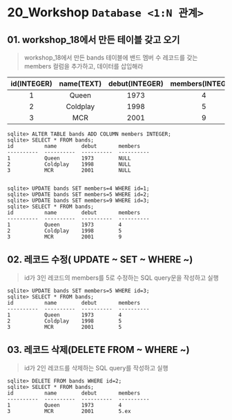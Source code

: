 # 20_Workshop	`Database <1:N 관계>`

## 01. workshop_18에서 만든 테이블 갖고 오기

> workshop_18에서 만든 bands 테이블에 밴드 멤버 수 레코드를 갖는 members 컬럼을 추가하고, 데이터를 삽입해라

| id(INTEGER) | name(TEXT) | debut(INTEGER) | members(INTEGER) |
| :---------: | :--------: | :------------: | :--------------: |
|      1      |   Queen    |      1973      |        4         |
|      2      |  Coldplay  |      1998      |        5         |
|      3      |    MCR     |      2001      |        9         |

```sqlite
sqlite> ALTER TABLE bands ADD COLUMN members INTEGER;
sqlite> SELECT * FROM bands;
id          name        debut       members
----------  ----------  ----------  ----------
1           Queen       1973        NULL
2           Coldplay    1998        NULL
3           MCR         2001        NULL


sqlite> UPDATE bands SET members=4 WHERE id=1;
sqlite> UPDATE bands SET members=5 WHERE id=2;
sqlite> UPDATE bands SET members=9 WHERE id=3;
sqlite> SELECT * FROM bands;
id          name        debut       members
----------  ----------  ----------  ----------
1           Queen       1973        4
2           Coldplay    1998        5
3           MCR         2001        9

```



## 02. 레코드 수정( UPDATE ~ SET ~ WHERE ~)

> id가 3인 레코드의 members를 5로 수정하는 SQL query문을 작성하고 실행

```sqlite
sqlite> UPDATE bands SET members=5 WHERE id=3;
sqlite> SELECT * FROM bands;
id          name        debut       members
----------  ----------  ----------  ----------
1           Queen       1973        4
2           Coldplay    1998        5
3           MCR         2001        5
```



## 03. 레코드 삭제(DELETE FROM ~ WHERE ~)

> id가 2인 레코드를 삭제하는 SQL query를 작성하고 실행

```sqlite
sqlite> DELETE FROM bands WHERE id=2;
sqlite> SELECT * FROM bands;
id          name        debut       members
----------  ----------  ----------  ----------
1           Queen       1973        4
3           MCR         2001        5.ex
```

